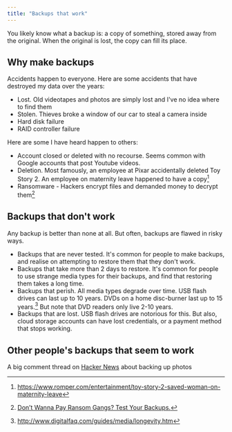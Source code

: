 ```yaml
---
title: "Backups that work"
---
```


You likely know what a backup is: a copy of something, stored away from the original. When the original is lost, the copy can fill its place.

## Why make backups
Accidents happen to everyone. Here are some accidents that have destroyed my data over the years:

- Lost. Old videotapes and photos are simply lost and I've no idea where to find them
- Stolen. Thieves broke a window of our car to steal a camera inside
- Hard disk failure
- RAID controller failure

Here are some I have heard happen to others:

- Account closed or deleted with no recourse. Seems common with Google accounts that post Youtube videos.
- Deletion. Most famously, an employee at Pixar accidentally deleted Toy Story 2. An employee on maternity leave happened to have a copy[^1]
- Ransomware - Hackers encrypt files and demanded money to decrypt them[^2]

## Backups that don't work
Any backup is better than none at all. But often, backups are flawed in risky ways.

- Backups that are never tested. It's common for people to make backups, and realise on attempting to restore them that they don't work.
- Backups that take more than 2 days to restore. It's common for people to use strange media types for their backups, and find that restoring them takes a long time.
- Backups that perish. All media types degrade over time. USB flash drives can last up to 10 years. DVDs on a home disc-burner last up to 15 years.[^3] But note that DVD readers only live 2-10 years.
- Backups that are lost. USB flash drives are notorious for this. But also, cloud storage accounts can have lost credentials, or a payment method that stops working.

## Other people's backups that seem to work

A big comment thread on [Hacker News](https://news.ycombinator.com/item?id=29978099) about backing up photos



[^1]: https://www.romper.com/entertainment/toy-story-2-saved-woman-on-maternity-leave
[^2]: [Don’t Wanna Pay Ransom Gangs? Test Your Backups.](https://krebsonsecurity.com/2021/07/dont-wanna-pay-ransom-gangs-test-your-backups/)
[^3]: http://www.digitalfaq.com/guides/media/longevity.htm